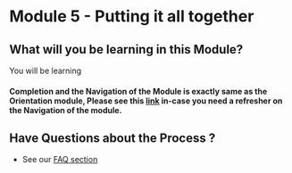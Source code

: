 # Module 5 - Putting it all together

## What will you be learning in this Module?
You will be learning 


#### Completion and the Navigation of the Module is exactly same as the Orientation module, Please see this [link](https://gitlab.iotiot.in/newbies/orientation#how-to-complete-each-module-including-orientation-the-skilling-process) in-case you need a refresher on the Navigation of the module.

## Have Questions about the Process ?

- See our [FAQ section](FAQ.md)